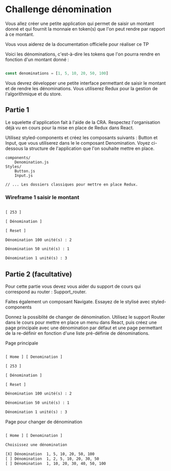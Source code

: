 # Challenge dénomination

Vous allez créer une petite application qui permet de saisir un montant donné et qui fournit la monnaie en token(s) que l'on peut rendre par rapport à ce montant.

Vous vous aiderez de la documentation officielle pour réaliser ce TP 

Voici les dénominations, c'est-à-dire les tokens que l'on pourra rendre en fonction d'un montant donné :

```js

const denominations = [1, 5, 10, 20, 50, 100]

```

Vous devrez développer une petite interface permettant de saisir le montant et de rendre les dénominations. Vous utiliserez Redux pour la gestion de l'algorithmique et du store.

## Partie 1

Le squelette d'application fait à l'aide de la CRA. Respectez l'organisation déjà vu en cours pour la mise en place de Redux dans React.

Utilisez styled-components et créez les composants suivants : Button et Input, que vous utiliserez dans le le composant Denomination. Voyez ci-dessous la structure de l'application que l'on souhaite mettre en place.

```text
components/
    Denomination.js
Styles/
    Button.js
    Input.js

// ... Les dossiers classiques pour mettre en place Redux.

```

### Wireframe 1 saisir le montant

```txt

[ 253 ]

[ Dénomination ]

[ Reset ]

Dénomination 100 unité(s) : 2

Dénomination 50 unité(s) : 1

Dénomination 1 unité(s) : 3

```

## Partie 2 (facultative)

Pour cette partie vous devez vous aider du support de cours qui correspond au router : Support_router.

Faites également un composant Navigate. Essayez de le stylisé avec styled-components

Donnez la possiblité de changer de dénomination. Utilisez le support Router dans le cours pour mettre en place un menu dans React, puis créez une page principale avec une dénomination par défaut et une page permettant de la re-définir en fonction d'une liste pré-définie de dénominations.

Page principale

```txt

[ Home ] [ Denomination ]

[ 253 ]

[ Dénomination ]

[ Reset ]

Dénomination 100 unité(s) : 2

Dénomination 50 unité(s) : 1

Dénomination 1 unité(s) : 3

```


Page pour changer de dénomination

```txt

[ Home ] [ Denomination ]

Choisissez une dénomination

[X] Dénomination  1, 5, 10, 20, 50, 100
[ ] Dénomination  1, 2, 5, 10, 20, 30, 50
[ ] Dénomination  1, 10, 20, 30, 40, 50, 100

```
